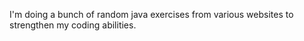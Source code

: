 I'm doing a bunch of random java exercises from various websites to strengthen my coding abilities. 

